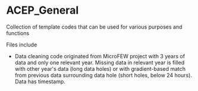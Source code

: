 # ACEP_General
Collection of template codes that can be used for various purposes and functions 

Files include
* Data cleaning code originated from MicroFEW project with 3 years of data and only one relevant year. Missing data in relevant year is filled with other year's data (long data holes) or with gradient-based match from previous data surrounding data hole (short holes, below 24 hours). Data has timestamp.
